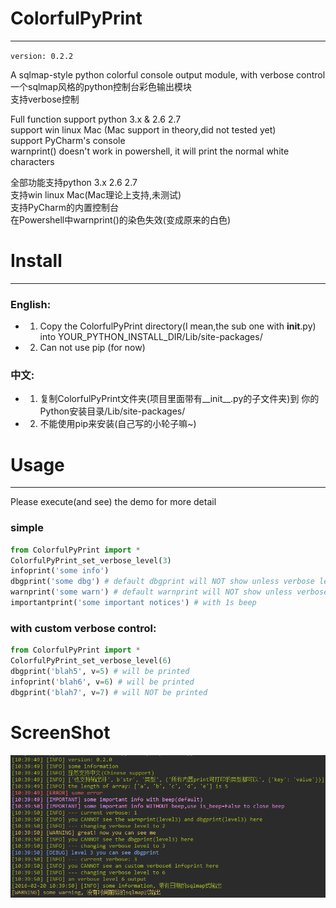 # ColorfulPyPrint
---
`version: 0.2.2`  
  
A sqlmap-style python colorful console output module, with verbose control  
一个sqlmap风格的python控制台彩色输出模块  
支持verbose控制  

Full function support python 3.x & 2.6 2.7  
support win linux Mac (Mac support in theory,did not tested yet)  
support PyCharm's console  
warnprint() doesn't work in powershell, it will print the normal white characters  

全部功能支持python 3.x 2.6 2.7  
支持win linux Mac(Mac理论上支持,未测试)  
支持PyCharm的内置控制台  
在Powershell中warnprint()的染色失效(变成原来的白色)  
# Install
---
### English:  
 - 1. Copy the ColorfulPyPrint directory(I mean,the sub one with __init__.py) into YOUR_PYTHON_INSTALL_DIR/Lib/site-packages/  
 - 2. Can not use pip (for now)
    
### 中文:  
 - 1. 复制ColorfulPyPrint文件夹(项目里面带有__init__.py的子文件夹)到 你的Python安装目录/Lib/site-packages/  
 - 2. 不能使用pip来安装(自己写的小轮子嘛~)  

# Usage
---
Please execute(and see) the demo for more detail  

### simple
```python
from ColorfulPyPrint import *
ColorfulPyPrint_set_verbose_level(3)  
infoprint('some info')  
dbgprint('some dbg') # default dbgprint will NOT show unless verbose level >=3  
warnprint('some warn') # default warnprint will NOT show unless verbose level >=2  
importantprint('some important notices') # with 1s beep  
```
  
### with custom verbose control:  
```python
from ColorfulPyPrint import *
ColorfulPyPrint_set_verbose_level(6)  
dbgprint('blah5', v=5) # will be printed
infoprint('blah6', v=6) # will be printed
dbgprint('blah7', v=7) # will NOT be printed
```  
 

# ScreenShot 
![image](https://raw.githubusercontent.com/Aploium/ColorfulPyPrint/master/demo.png)
